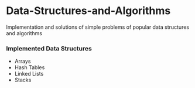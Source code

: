 # Data-Structures-and-Algorithms
Implementation and solutions of simple problems of popular data structures and algorithms

### Implemented Data Structures
- Arrays
- Hash Tables
- Linked Lists
- Stacks
